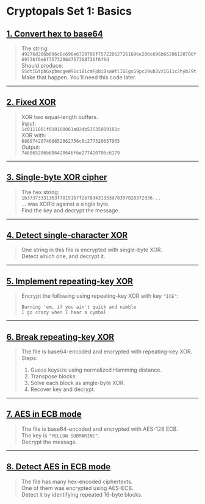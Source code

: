# Cryptopals Set 1: Basics

## [1. Convert hex to base64](https://cryptopals.com/sets/1/challenges/1)

> The string:  
> `49276d206b696c6c696e6720796f757220627261696e206c696b65206120706f69736f6e6f7573206d757368726f6f6d`  
> Should produce:  
> `SSdtIGtpbGxpbmcgeW91ciBicmFpbiBsaWtlIGEgcG9pc29ub3VzIG11c2hyb29t`  
> Make that happen. You’ll need this code later.

---

## [2. Fixed XOR](https://cryptopals.com/sets/1/challenges/2)

> XOR two equal-length buffers.  
> Input:  
> `1c0111001f010100061a024b53535009181c`  
> XOR with:  
> `686974207468652062756c6c277320657965`  
> Output:  
> `746865206b696420646f6e277420706c6179`

---

## [3. Single-byte XOR cipher](https://cryptopals.com/sets/1/challenges/3)

> The hex string:  
> `1b37373331363f78151b7f2b783431333d78397828372d36...`  
> ... was XOR’d against a single byte.  
> Find the key and decrypt the message.

---

## [4. Detect single-character XOR](https://cryptopals.com/sets/1/challenges/4)

> One string in this file is encrypted with single-byte XOR.  
> Detect which one, and decrypt it.

---

## [5. Implement repeating-key XOR](https://cryptopals.com/sets/1/challenges/5)

> Encrypt the following using repeating-key XOR with key `"ICE"`:  
> ```
> Burning 'em, if you ain't quick and nimble  
> I go crazy when I hear a cymbal  
> ```

---

## [6. Break repeating-key XOR](https://cryptopals.com/sets/1/challenges/6)

> The file is base64-encoded and encrypted with repeating-key XOR.  
> Steps:
> 1. Guess keysize using normalized Hamming distance.
> 2. Transpose blocks.
> 3. Solve each block as single-byte XOR.
> 4. Recover key and decrypt.

---

## [7. AES in ECB mode](https://cryptopals.com/sets/1/challenges/7)

> The file is base64-encoded and encrypted with AES-128 ECB.  
> The key is `"YELLOW SUBMARINE"`.  
> Decrypt the message.

---

## [8. Detect AES in ECB mode](https://cryptopals.com/sets/1/challenges/8)

> The file has many hex-encoded ciphertexts.  
> One of them was encrypted using AES-ECB.  
> Detect it by identifying repeated 16-byte blocks.

